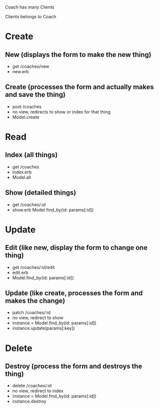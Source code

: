 Coach has many Clients

Clients belongs to Coach

# Create
## New (displays the form to make the new thing)
   - get /coaches/new
   - new.erb

## Create (processes the form and actually makes and save the thing)
   - post /coaches
   - no view, redirects to show or index for that thing
   - Model.create


# Read
## Index (all things)
   - get /coaches
   - index.erb
   - Model.all

## Show (detailed things)
   - get /coaches/:id
   - show.erb
    Model.find_by(id: params[:id])


# Update
## Edit (like new, display the form to change one thing)
   - get /coaches/:id/edit
   - edit.erb
   - Model.find_by(id: params[:id])

## Update (like create, processes the form and makes the change)
   - patch /coaches/:id
   - no view, redirect to show
   - instance = Model.find_by(id: params[:id])
   - instance.update(params[:key])


# Delete
## Destroy (process the form and destroys the thing)
   - delete /coaches/:id
   - no view, redirect to index 
   - instance = Model.find_by(id: params[:id])
   - instance.destroy
    
